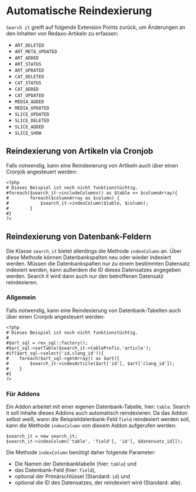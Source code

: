 # Automatische Reindexierung 

`Search it` greift auf folgende Extension Points zurück, um Änderungen an den Inhalten von Redaxo-Artikeln zu erfassen:

* `ART_DELETED`
* `ART_META_UPDATED`
* `ART_ADDED`
* `ART_STATUS`
* `ART_UPDATED`
* `CAT_DELETED`
* `CAT_STATUS`
* `CAT_ADDED`
* `CAT_UPDATED`
* `MEDIA_ADDED`
* `MEDIA_UPDATED`
* `SLICE_UPDATED`
* `SLICE_DELETED`
* `SLICE_ADDED`
* `SLICE_SHOW`

## Reindexierung von Artikeln via Cronjob

Falls notwendig, kann eine Reindexierung von Artikeln auch über einen Cronjob angesteuert werden:

```
<?php
# Dieses Beispiel ist noch nicht funktionstüchtig.
#foreach($search_it->includeColumns() as $table => $columnArray){
#        foreach($columnArray as $column) {
#            $search_it->indexColumn($table, $column);
#        }
#}
?>
```

## Reindexierung von Datenbank-Feldern

Die Klasse `search_it` bietet allerdings die Methode `indexColumn` an. Über diese Methode können Datenbankspalten neu oder wieder indexiert werden. Müssen die Datenbankspalten nur zu einem bestimmten Datensatz indexiert werden, kann außerdem die ID dieses Datensatzes angegeben werden. Search it wird dann auch nur den betroffenen Datensatz reindexieren.

### Allgemein

Falls notwendig, kann eine Reindexierung von Datenbank-Tabellen auch über einen Cronjob angesteuert werden:

```
<?php
# Dieses Beispiel ist noch nicht funktionstüchtig.
#
#$art_sql = rex_sql::factory();
#$art_sql->setTable($search_it->tablePrefix.'article');
#if($art_sql->select('id,clang_id')){
#    foreach($art_sql->getArray() as $art){
#        $search_it->indexArticle($art['id'], $art['clang_id']);
#    }
#}
?>
```

### Für Addons

Ein Addon arbeitet mit einer eigenen Datenbank-Tabelle, hier: `table`. Search it soll Inhalte dieses Addons auch automatisch reindexieren. Da das Addon selbst weiß, wann die Beispieldatenbank-Feld `field` reindexiert werden soll, kann die Methode `indexColumn` von diesem Addon aufgerufen werden:
 
```
$search_it = new search_it;
$search_it->indexColumn('table', 'field'[, 'id'[, $datensatz_id]]);
``` 
 
Die Methode `indexColumn` benötigt daher folgende Parameter:
*    Die Namen der Datenbanktabelle (hier: `table`) und
*    das Datenbank-Feld (hier: `field`),
*    optional der Primärschlüssel (Standard: `id`) und
*    optional die ID des Datensatzes, der reindexiert wird (Standard: alle).
